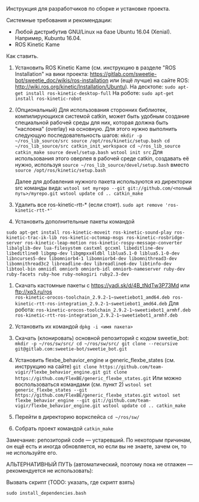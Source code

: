  
Инструкция для разработчиков по сборке и установке проекта.

Системные требования и рекомендации:
* Любой дистрибутив GNU/Linux на базе Ubuntu 16.04 (Xenial). Например, Kubuntu 16.04.
* ROS Kinetic Kame

Как ставить.

1. Установить ROS Kinetic Kame (см. инструкцию в разделе "ROS Installation" на вики проекта: https://gitlab.com/sweetie-bot/sweetie_doc/wikis/ros-installation или (ещё лучше) на сайте ROS: http://wiki.ros.org/kinetic/Installation/Ubuntu).
На десктопе:
`sudo apt-get install ros-kinetic-desktop-full`
На роботе:
`sudo apt-get install ros-kinetic-robot`

1. (Опциональный) Для использования сторонних библиотек, компилирующихся системой catkin, может быть удобным создание специальной рабочей среды для них, которая должна быть "наслоена" (overlay) на основную. Для этого нужно выполнить следующую последовательность шагов:
`
mkdir -p ~/ros_lib_source/src
source /opt/ros/kinetic/setup.bash
cd ~/ros_lib_source/src
catkin_init_workspace
cd ~/ros_lib_source
catkin_make
source devel/setup.bash
wstool init src
`
    Для использования этого оверлея в рабочей среде catkin, создавать её нужно, используя 
`source ~/ros_lib_source/devel/setup.bash`
вместо
`source /opt/ros/kinetic/setup.bash`

    Далее для добавления нужного пакета используются из директории src команды вида:
`
wstool set myrepo --git git://github.com/<полный путь>/myrepo.git
wstool update
cd ..
catkin_make
`

1. Удалить все ros-kinetic-rtt-* (если стоят).
`sudo apt remove 'ros-kinetic-rtt-*'`

1. Установить дополнительные пакеты командой

`sudo apt-get install ros-kinetic-moveit ros-kinetic-sound-play ros-kinetic-trac-ik-lib ros-kinetic-octomap-msgs ros-kinetic-rosbridge-server ros-kinetic-leap-motion ros-kinetic-rospy-message-converter libalglib-dev lua-filesystem castxml gccxml libeditline-dev libeditline0 libgmp-dev libgmpxx4ldbl liblua5.1-0 liblua5.1-0-dev libncurses5-dev libomniorb4-1 libomniorb4-dev libomnithread3-dev libomnithread3c2 libreadline-dev libreadline6-dev libtinfo-dev libtool-bin omniidl omniorb omniorb-idl omniorb-nameserver ruby-dev ruby-facets ruby-hoe ruby-nokogiri ruby2.3-dev`

1. Скачать кастомные пакеты с https://yadi.sk/d/4B_tNdTw3P73Md или ftp://xq3.ru/ros  
`
ros-kinetic-orocos-toolchain_2.9.2-1~sweetiebot1_amd64.deb
ros-kinetic-rtt-ros-integration_2.9.2-1~sweetiebot1_amd64.deb
`
Для робота:
`
ros-kinetic-orocos-toolchain_2.9.2-1~sweetiebot1_armhf.deb
ros-kinetic-rtt-ros-integration_2.9.2-1~sweetiebot1_armhf.deb
`

1. Установить их командой `dpkg -i <имя пакета>`

1. Скачать (клонировать) основной репозиторий с кодом sweetie_bot:
`
mkdir -p ~/ros/sw/src/
cd ~/ros/sw/src/
git clone --recursive git@gitlab.com:sweetie-bot/sweetie_bot.git
`

1. Установить flexbe_behavior_engine и generic_flexbe_states (см. инструкцию на сайте)
`
git clone https://github.com/team-vigir/flexbe_behavior_engine.git
git clone https://github.com/FlexBE/generic_flexbe_states.git
`
    Или можно воспользоваться командами (см. пункт 2)
`
wstool set generic_flexbe_states --git https://github.com/FlexBE/generic_flexbe_states.git
wstool set flexbe_behavior_engine --git git://github.com/team-vigir/flexbe_behavior_engine.git
wstool update
cd ..
catkin_make
`

1. Перейти в директорию воркспейса
`cd ~/ros/sw/`

1. Собрать проект командой
`catkin_make`

Замечание: репозиторий code &mdash; устаревший. По некоторым причинам, он ещё есть и иногда обновляется, но если вы не знаете, зачем он, то не используйте его.

АЛЬТЕРНАТИВНЫЙ ПУТЬ (автоматический, поэтому пока не отлажен &mdash; рекомендуется не использовать):

Вызвать скрипт (TODO: указать, где скрипт взять)

`sudo install_dependencies.bash`